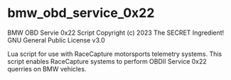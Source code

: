 # bmw_obd_service_0x22
BMW OBD Servie 0x22 Script
Copyright (c) 2023 The SECRET Ingredient!
GNU General Public License v3.0

Lua script for use with RaceCapture motorsports telemetry systems. This script enables RaceCapture systems to perform OBDII Service 0x22 querries on BMW vehicles.
